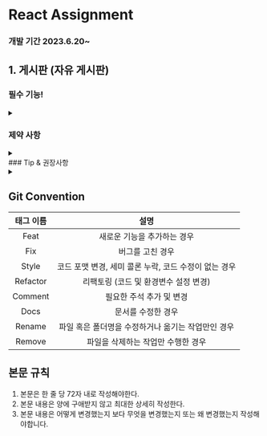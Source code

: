 # React Assignment

### 개발 기간 2023.6.20~

## 1. 게시판 (자유 게시판)

### 필수 기능!
<details>
<summary></summary>

- 테이블(정렬)
- 페이징 처리(페이지, 항목표시)
- 검색기능 (필터, 키워드 검색)
- 데이터 CRUD 기능 구현 (Create, Read, Update, Delete)
- 브라우저 스토리지를 이용하에 데이터 관리
  (세션, 로컬, 쿠키 상관없음)
- UI 디자인 (재량껏)
</details>



### 제약 사항
<details>
<summary></summary>
- UI의 경우 라이브러리 사용 가능하나, 기능의 경우 (검색 등) 라이브러리 사용이 아닌 직접 개발!
</details>
### Tip & 권장사항
<details>
<summary></summary>
- ESLint 및 Prettier 적용 (코드 포맷팅)
- ES6+ 문법 사용
- Github로 소스 관리 및 README 작성 (필수!)
- Commit Convention을 지키는 것을 권장 (추후 협업을 위함)
- 최대한 본인이 사용자라고 생각하고 작업.
- 디자인은 중요하지 않습니다. 기능 구현을 우선순위로 두세요.
</details>

## Git Convention

| 태그 이름 |                         설명                          |
| :-------: | :---------------------------------------------------: |
|   Feat    |              새로운 기능을 추가하는 경우              |
|    Fix    |                   버그를 고친 경우                    |
|   Style   | 코드 포맷 변경, 세미 콜론 누락, 코드 수정이 없는 경우 |
| Refactor  |         리팩토링 (코드 및 환경변수 설정 변경)         |
|  Comment  |               필요한 주석 추가 및 변경                |
|   Docs    |                  문서를 수정한 경우                   |
|  Rename   |  파일 혹은 폴더명을 수정하거나 옮기는 작업만인 경우   |
|  Remove   |          파일을 삭제하는 작업만 수행한 경우           |

## 본문 규칙

1. 본문은 한 줄 당 72자 내로 작성해야한다.
2. 본문 내용은 양에 구애받지 않고 최대한 상세히 작성한다.
3. 본문 내용은 어떻게 변경했는지 보다 무엇을 변경했는지 또는 왜 변경했는지 작성해야합니다.
